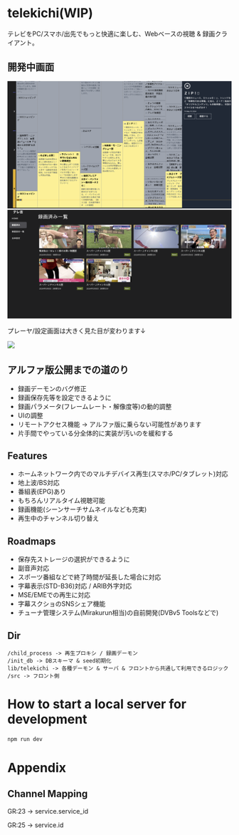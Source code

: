 # telekichi(WIP)

テレビをPC/スマホ/出先でもっと快適に楽しむ、Webベースの視聴 & 録画クライアント。

## 開発中画面

<img src="./docs/epg.png" width="660px" />

<img src="./docs/recorded_list.png" width="660px" />

プレーヤ/設定画面は大きく見た目が変わります↓

<img src="./docs/recorded_player.png" width="660px" />

## アルファ版公開までの道のり

- 録画デーモンのバグ修正
- 録画保存先等を設定できるように
- 録画パラメータ(フレームレート・解像度等)の動的調整
- UIの調整
- リモートアクセス機能 -> アルファ版に乗らない可能性があります
- 片手間でやっている分全体的に実装が汚いのを緩和する

## Features

- ホームネットワーク内でのマルチデバイス再生(スマホ/PC/タブレット)対応
- 地上波/BS対応
- 番組表(EPG)あり
- もちろんリアルタイム視聴可能
- 録画機能(シーンサーチサムネイルなども充実)
- 再生中のチャンネル切り替え

## Roadmaps

- 保存先ストレージの選択ができるように
- 副音声対応
- スポーツ番組などで終了時間が延長した場合に対応
- 字幕表示(STD-B36)対応 / ARIB外字対応
- MSE/EMEでの再生に対応
- 字幕スクショのSNSシェア機能
- チューナ管理システム(Mirakurun相当)の自前開発(DVBv5 Toolsなどで)

## Dir

```text
/child_process -> 再生プロキシ / 録画デーモン
/init_db -> DBスキーマ & seed初期化
lib/telekichi -> 各種デーモン & サーバ & フロントから共通して利用できるロジック
/src -> フロント側
```

# How to start a local server for development

```bash
npm run dev
```

# Appendix

## Channel Mapping

GR:23 -> service.service_id

GR:25 -> service.id
